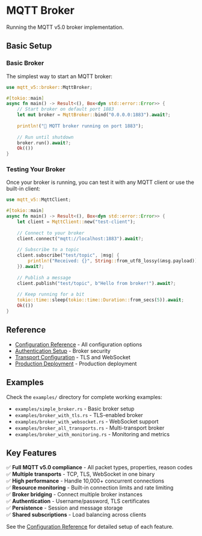 # MQTT Broker

Running the MQTT v5.0 broker implementation.

## Basic Setup

### Basic Broker

The simplest way to start an MQTT broker:

```rust
use mqtt_v5::broker::MqttBroker;

#[tokio::main]
async fn main() -> Result<(), Box<dyn std::error::Error>> {
    // Start broker on default port 1883
    let mut broker = MqttBroker::bind("0.0.0.0:1883").await?;
    
    println!("🚀 MQTT broker running on port 1883");
    
    // Run until shutdown
    broker.run().await?;
    Ok(())
}
```

### Testing Your Broker

Once your broker is running, you can test it with any MQTT client or use the built-in client:

```rust
use mqtt_v5::MqttClient;

#[tokio::main] 
async fn main() -> Result<(), Box<dyn std::error::Error>> {
    let client = MqttClient::new("test-client");
    
    // Connect to your broker
    client.connect("mqtt://localhost:1883").await?;
    
    // Subscribe to a topic
    client.subscribe("test/topic", |msg| {
        println!("Received: {}", String::from_utf8_lossy(&msg.payload));
    }).await?;
    
    // Publish a message
    client.publish("test/topic", b"Hello from broker!").await?;
    
    // Keep running for a bit
    tokio::time::sleep(tokio::time::Duration::from_secs(5)).await;
    Ok(())
}
```

## Reference

- [Configuration Reference](configuration.md) - All configuration options
- [Authentication Setup](authentication.md) - Broker security
- [Transport Configuration](transports.md) - TLS and WebSocket
- [Production Deployment](deployment.md) - Production deployment

## Examples

Check the `examples/` directory for complete working examples:

- `examples/simple_broker.rs` - Basic broker setup
- `examples/broker_with_tls.rs` - TLS-enabled broker
- `examples/broker_with_websocket.rs` - WebSocket support
- `examples/broker_all_transports.rs` - Multi-transport broker
- `examples/broker_with_monitoring.rs` - Monitoring and metrics

## Key Features

✅ **Full MQTT v5.0 compliance** - All packet types, properties, reason codes  
✅ **Multiple transports** - TCP, TLS, WebSocket in one binary  
✅ **High performance** - Handle 10,000+ concurrent connections  
✅ **Resource monitoring** - Built-in connection limits and rate limiting  
✅ **Broker bridging** - Connect multiple broker instances  
✅ **Authentication** - Username/password, TLS certificates  
✅ **Persistence** - Session and message storage  
✅ **Shared subscriptions** - Load balancing across clients  

See the [Configuration Reference](configuration.md) for detailed setup of each feature.